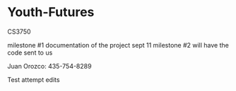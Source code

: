 # Youth-Futures
CS3750

milestone #1	documentation of the project	sept 11
milestone #2	will have the code sent to us

Juan Orozco: 435-754-8289

Test attempt edits
